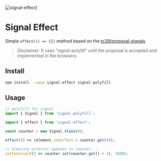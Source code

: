 ![signal-effect)](https://github.com/tzachbon/signal-effect/assets/45866571/25baf708-8ffb-4ab0-b223-d60cce494236)

# Signal Effect

Simple `effect(() => {})` method based on the [tc39/proposal-signals](https://github.com/tc39/proposal-signals)

> Disclaimer: It uses "signal-polyfill" until the proposal is accepted and implemented in the browsers.

## Install

```bash
npm install --save signal-effect signal-polyfill
```

## Usage

```js
// polyfill for signal
import { Signal } from 'signal-polyfill';

import { effect } from 'signal-effect';

const counter = new Signal.State(0);

effect(() => (element.innerText = counter.get()));

// Simulate external updates to counter...
setInterval(() => counter.set(counter.get() + 1), 1000);
```
